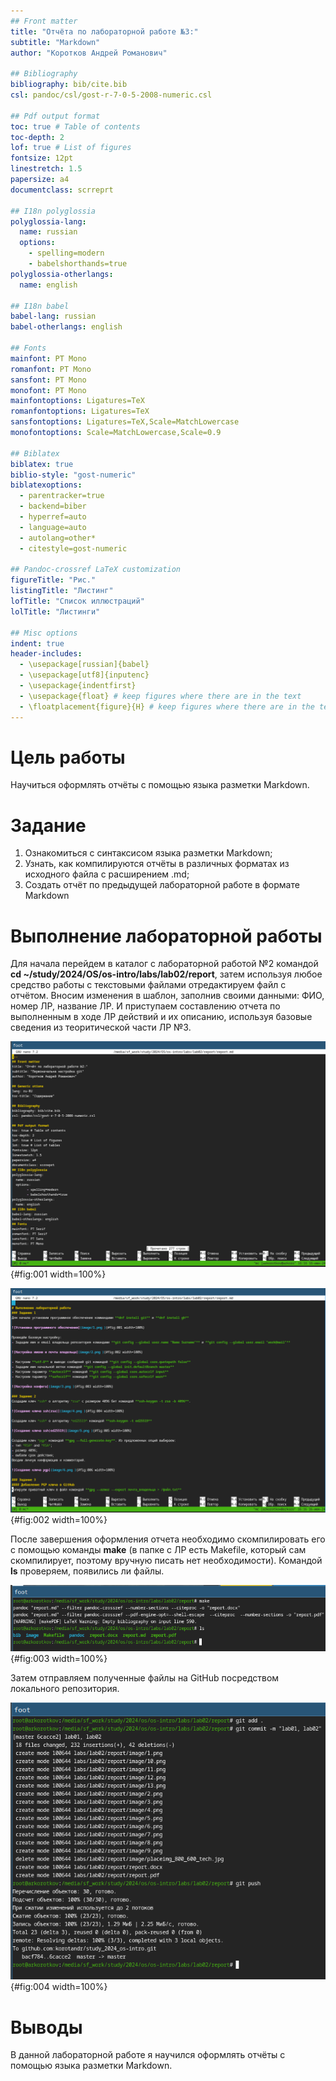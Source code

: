 ```yaml
---
## Front matter
title: "Отчёта по лабораторной работе №3:"
subtitle: "Markdown"
author: "Коротков Андрей Романович"

## Bibliography
bibliography: bib/cite.bib
csl: pandoc/csl/gost-r-7-0-5-2008-numeric.csl

## Pdf output format
toc: true # Table of contents
toc-depth: 2
lof: true # List of figures
fontsize: 12pt
linestretch: 1.5
papersize: a4
documentclass: scrreprt

## I18n polyglossia
polyglossia-lang:
  name: russian
  options:
	- spelling=modern
	- babelshorthands=true
polyglossia-otherlangs:
  name: english

## I18n babel
babel-lang: russian
babel-otherlangs: english

## Fonts
mainfont: PT Mono
romanfont: PT Mono
sansfont: PT Mono
monofont: PT Mono
mainfontoptions: Ligatures=TeX
romanfontoptions: Ligatures=TeX
sansfontoptions: Ligatures=TeX,Scale=MatchLowercase
monofontoptions: Scale=MatchLowercase,Scale=0.9

## Biblatex
biblatex: true
biblio-style: "gost-numeric"
biblatexoptions:
  - parentracker=true
  - backend=biber
  - hyperref=auto
  - language=auto
  - autolang=other*
  - citestyle=gost-numeric

## Pandoc-crossref LaTeX customization
figureTitle: "Рис."
listingTitle: "Листинг"
lofTitle: "Список иллюстраций"
lolTitle: "Листинги"

## Misc options
indent: true
header-includes:
  - \usepackage[russian]{babel}
  - \usepackage[utf8]{inputenc}
  - \usepackage{indentfirst}
  - \usepackage{float} # keep figures where there are in the text
  - \floatplacement{figure}{H} # keep figures where there are in the text
---
```


# Цель работы
Научиться оформлять отчёты с помощью языка разметки Markdown.

# Задание
1. Ознакомиться с синтаксисом языка разметки Markdown;
2. Узнать, как компилируются отчёты в различных форматах из исходного файла с расширением .md;
3. Создать отчёт по предыдущей лабораторной работе в формате Markdown

# Выполнение лабораторной работы
Для начала перейдем в каталог с лабораторной работой №2 командой **cd ~/study/2024/OS/os-intro/labs/lab02/report**, затем используя любое средство работы с текстовыми файлами отредактируем файл с отчётом. Вносим изменения в шаблон, заполнив своими данными: ФИО, номер ЛР, название ЛР. И приступаем составлению отчета по выполненным в ходе ЛР действий и их описанию, используя базовые сведения из теоритической части ЛР №3.

![Настройка шапки](image/1.png ){#fig:001 width=100%}

![Заполнение отчета](image/2.png ){#fig:002 width=100%}

После завершения оформления отчета необходимо скомпилировать его с помощью команды **make** (в папке с ЛР есть Makefile, который сам скомпилирует, поэтому вручную писать нет необходимости). Командой **ls** проверяем, появились ли файлы.

![Компиляция файлов](image/3.png ){#fig:003 width=100%}

Затем отправляем полученные файлы на GitHub посредством локального репозитория.

![Отправка отчета на GitHub](image/4.png ){#fig:004 width=100%}

# Выводы
В данной лабораторной работе я научился оформлять отчёты с помощью языка разметки Markdown.